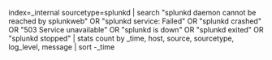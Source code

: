 index=_internal sourcetype=splunkd
| search "splunkd daemon cannot be reached by splunkweb" OR "splunkd service: Failed" OR "splunkd crashed" OR "503 Service unavailable" OR "splunkd is down" OR "splunkd exited" OR "splunkd stopped"
| stats count by _time, host, source, sourcetype, log_level, message
| sort -_time